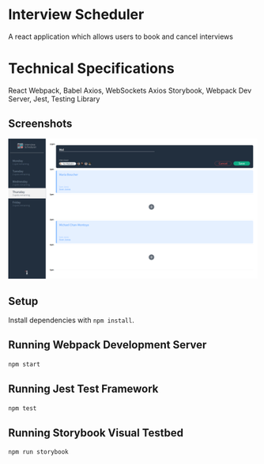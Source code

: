 # Interview Scheduler
A react application which allows users to book and cancel interviews 

# Technical Specifications
  React
  Webpack, Babel
  Axios, WebSockets
  Axios
  Storybook, Webpack Dev Server, Jest, Testing Library
  
## Screenshots
![](https://github.com/hildakh/scheduler/blob/master/docs/bookinterview.png?raw=true)

## Setup

Install dependencies with `npm install`.

## Running Webpack Development Server

```sh
npm start
```

## Running Jest Test Framework

```sh
npm test
```

## Running Storybook Visual Testbed

```sh
npm run storybook
```
